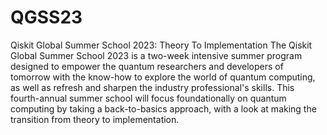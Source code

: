 # QGSS23
Qiskit Global Summer School 2023: Theory To Implementation
The Qiskit Global Summer School 2023 is a two-week intensive summer program designed to empower the quantum researchers and developers 
of tomorrow with the know-how to explore the world of quantum computing, as well as refresh and sharpen the industry professional's skills. 
This fourth-annual summer school will focus foundationally on quantum computing by taking a back-to-basics approach, with a look at making 
the transition from theory to implementation.

